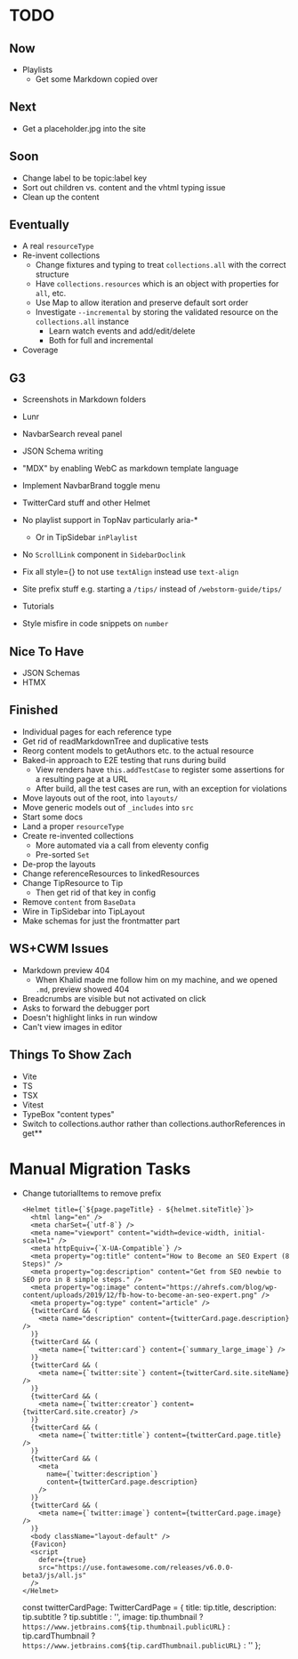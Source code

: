 # TODO

## Now

- Playlists
  - Get some Markdown copied over

## Next

- Get a placeholder.jpg into the site

## Soon

- Change label to be topic:label key
- Sort out children vs. content and the vhtml typing issue
- Clean up the content

## Eventually

- A real `resourceType`
- Re-invent collections
  - Change fixtures and typing to treat `collections.all` with the correct structure
  - Have `collections.resources` which is an object with properties for `all`, etc.
  - Use Map to allow iteration and preserve default sort order
  - Investigate `--incremental` by storing the validated resource on the `collections.all` instance
    - Learn watch events and add/edit/delete
    - Both for full and incremental
- Coverage

## G3

- Screenshots in Markdown folders

- Lunr
- NavbarSearch reveal panel
- JSON Schema writing

- "MDX" by enabling WebC as markdown template language
- Implement NavbarBrand toggle menu
- TwitterCard stuff and other Helmet
- No playlist support in TopNav particularly aria-*
  - Or in TipSidebar `inPlaylist`
- No `ScrollLink` component in `SidebarDoclink`
- Fix all style={} to not use `textAlign` instead use `text-align`
- Site prefix stuff e.g. starting a `/tips/` instead of `/webstorm-guide/tips/`
- Tutorials
- Style misfire in code snippets on `number`

## Nice To Have

- JSON Schemas
- HTMX

## Finished

- Individual pages for each reference type
- Get rid of readMarkdownTree and duplicative tests
- Reorg content models to getAuthors etc. to the actual resource
- Baked-in approach to E2E testing that runs during build
  - View renders have `this.addTestCase` to register some assertions for a resulting page at a URL
  - After build, all the test cases are run, with an exception for violations
- Move layouts out of the root, into `layouts/`
- Move generic models out of `_includes` into `src`
- Start some docs
- Land a proper `resourceType`
- Create re-invented collections
  - More automated via a call from eleventy config
  - Pre-sorted `Set`
- De-prop the layouts
- Change referenceResources to linkedResources
- Change TipResource to Tip
  - Then get rid of that key in config
- Remove `content` from `BaseData`
- Wire in TipSidebar into TipLayout
- Make schemas for just the frontmatter part

## WS+CWM Issues

- Markdown preview 404
  - When Khalid made me follow him on my machine, and we opened `.md`, preview showed 404
- Breadcrumbs are visible but not activated on click
- Asks to forward the debugger port
- Doesn't highlight links in run window
- Can't view images in editor

## Things To Show Zach

- Vite
- TS
- TSX
- Vitest
- TypeBox "content types"
- Switch to collections.author rather than collections.authorReferences in get**

# Manual Migration Tasks

- Change tutorialItems to remove prefix

      <Helmet title={`${page.pageTitle} - ${helmet.siteTitle}`}>
        <html lang="en" />
        <meta charSet={`utf-8`} />
        <meta name="viewport" content="width=device-width, initial-scale=1" />
        <meta httpEquiv={`X-UA-Compatible`} />
        <meta property="og:title" content="How to Become an SEO Expert (8 Steps)" />
        <meta property="og:description" content="Get from SEO newbie to SEO pro in 8 simple steps." />
        <meta property="og:image" content="https://ahrefs.com/blog/wp-content/uploads/2019/12/fb-how-to-become-an-seo-expert.png" />
        <meta property="og:type" content="article" />
        {twitterCard && (
          <meta name="description" content={twitterCard.page.description} />
        )}
        {twitterCard && (
          <meta name={`twitter:card`} content={`summary_large_image`} />
        )}
        {twitterCard && (
          <meta name={`twitter:site`} content={twitterCard.site.siteName} />
        )}
        {twitterCard && (
          <meta name={`twitter:creator`} content={twitterCard.site.creator} />
        )}
        {twitterCard && (
          <meta name={`twitter:title`} content={twitterCard.page.title} />
        )}
        {twitterCard && (
          <meta
            name={`twitter:description`}
            content={twitterCard.page.description}
          />
        )}
        {twitterCard && (
          <meta name={`twitter:image`} content={twitterCard.page.image} />
        )}
        <body className="layout-default" />
        {Favicon}
        <script
          defer={true}
          src="https://use.fontawesome.com/releases/v6.0.0-beta3/js/all.js"
        />
      </Helmet>

  const twitterCardPage: TwitterCardPage = {
  title: tip.title,
  description: tip.subtitle ? tip.subtitle : '',
  image: tip.thumbnail
  ? `https://www.jetbrains.com${tip.thumbnail.publicURL}`
  : tip.cardThumbnail
  ? `https://www.jetbrains.com${tip.cardThumbnail.publicURL}`
  : ''
  };

